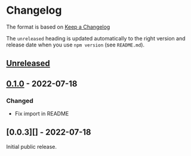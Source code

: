 # Changelog

The format is based on [Keep a Changelog](http://keepachangelog.com/en/1.0.0/)

The `unreleased` heading is updated automatically to the right version and
release date when you use `npm version` (see `README.md`).

## [Unreleased]

## [0.1.0][] - 2022-07-18

### Changed

- Fix import in README

## [0.0.3][] - 2022-07-18

Initial public release.


[Unreleased]: https://github.com/webxdc/webxdc-types/compare/v0.1.0...HEAD
[0.1.0]: https://github.com/webxdc/webxdc-types/tree/v0.1.0